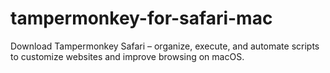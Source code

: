 # tampermonkey-for-safari-mac
Download Tampermonkey Safari – organize, execute, and automate scripts to customize websites and improve browsing on macOS.  
